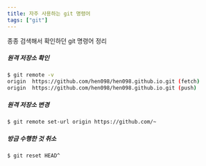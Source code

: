 ```yaml
---
title: 자주 사용하는 git 명령어
tags: ["git"]
---
```


종종 검색해서 확인하던 git 명령어 정리

##### 원격 저장소 확인

``` bash bash
$ git remote -v
origin  https://github.com/hen098/hen098.github.io.git (fetch)
origin  https://github.com/hen098/hen098.github.io.git (push)
```

##### 원격 저장소 변경

```bash bash
$ git remote set-url origin https://github.com/~
```

##### 방금 수행한 것 취소

```bash bash
$ git reset HEAD^
```
